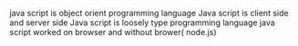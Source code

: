 java script is object orient programming language
Java script is client side and server side
Java script is loosely type programming language
java script worked on browser and without brower( node.js)